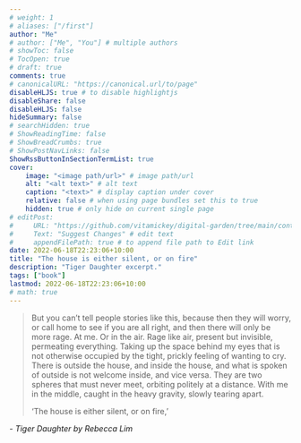 ```yaml
---
# weight: 1
# aliases: ["/first"]
author: "Me"
# author: ["Me", "You"] # multiple authors
# showToc: false
# TocOpen: true
# draft: true
comments: true
# canonicalURL: "https://canonical.url/to/page"
disableHLJS: true # to disable highlightjs
disableShare: false
disableHLJS: false
hideSummary: false
# searchHidden: true
# ShowReadingTime: false
# ShowBreadCrumbs: true
# ShowPostNavLinks: false
ShowRssButtonInSectionTermList: true
cover:
    image: "<image path/url>" # image path/url
    alt: "<alt text>" # alt text
    caption: "<text>" # display caption under cover
    relative: false # when using page bundles set this to true
    hidden: true # only hide on current single page
# editPost:
#     URL: "https://github.com/vitamickey/digital-garden/tree/main/content"
#     Text: "Suggest Changes" # edit text
#     appendFilePath: true # to append file path to Edit link
date: 2022-06-18T22:23:06+10:00
title: "The house is either silent, or on fire"
description: "Tiger Daughter excerpt."
tags: ["book"]
lastmod: 2022-06-18T22:23:06+10:00
# math: true
---
```


> But you can’t tell people stories like this, because then they will worry, or call home to see if you are all right, and then there will only be more rage. At me. Or in the air. Rage like air, present but invisible, permeating everything. Taking up the space behind my eyes that is not otherwise occupied by the tight, prickly feeling of wanting to cry. There is outside the house, and inside the house, and what is spoken of outside is not welcome inside, and vice versa. They are two spheres that must never meet, orbiting politely at a distance. With me in the middle, caught in the heavy gravity, slowly tearing apart.
> 
> ‘The house is either silent, or on fire,’

*- Tiger Daughter by Rebecca Lim*
